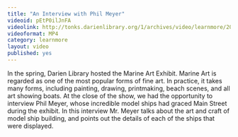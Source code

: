 ```yaml
---
title: "An Interview with Phil Meyer"
videoid: pEtP0ilJnFA
videolink: http://tonks.darienlibrary.org/1/archives/video/learnmore/20101010_interview_phil_meyer.mp4
videoformat: MP4
category: learnmore
layout: video
published: yes
---
```


In the spring, Darien Library hosted the Marine Art Exhibit. Marine Art is regarded as one of the most popular forms of fine art. In practice, it takes many forms, including painting, drawing, printmaking, beach scenes, and all art showing boats. At the close of the show, we had the opportunity to interview Phil Meyer, whose incredible model ships had graced Main Street during the exhibit. In this interview Mr. Meyer talks about the art and craft of model ship building, and points out the details of each of the ships that were displayed. 